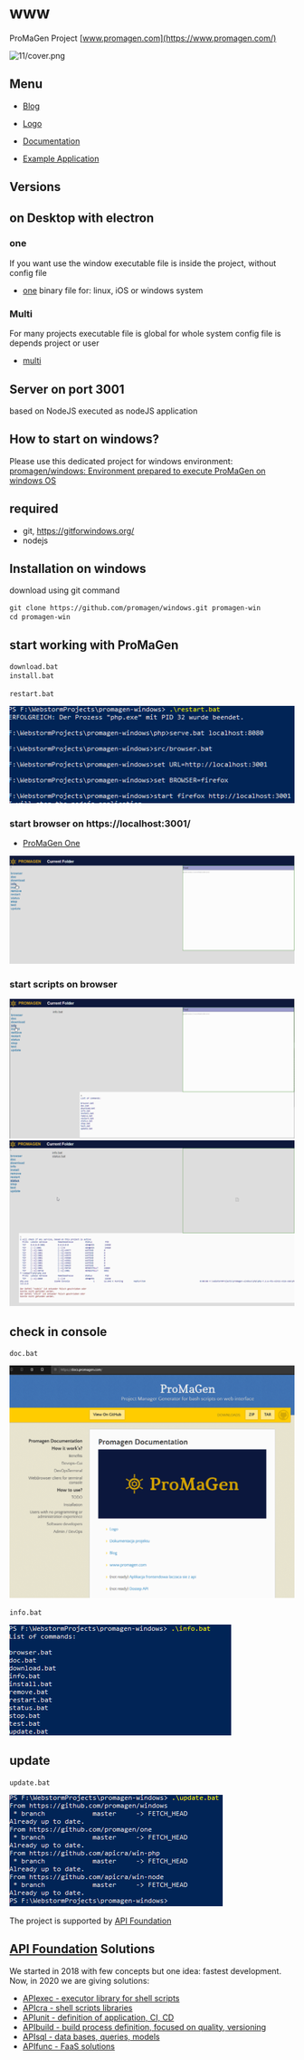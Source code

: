 # www
ProMaGen Project
[www.promagen.com](https://www.promagen.com/)

![11/cover.png](https://logo.promagen.com/11/cover.png)


## Menu

+ [Blog](https://blog.promagen.com/)

+ [Logo](https://logo.promagen.com/)

+ [Documentation](https://docs.promagen.com/)

+ [Example Application](https://app.promagen.com/)


## Versions

## on  Desktop with electron

### one
If you want use the window
executable file is inside the project,
without config file
+ [one](https://one.promagen.com/)
binary file for: linux, iOS or windows system

### Multi
For many projects
executable file is global for whole system
config file is depends project or user
+ [multi](https://multi.promagen.com/)


## Server on port 3001
based on NodeJS
executed as nodeJS application


## How to start on windows?
Please use this dedicated project for windows environment:
[promagen/windows: Environment prepared to execute ProMaGen on windows OS](https://github.com/promagen/windows)

## required

+ git, https://gitforwindows.org/
+ nodejs

## Installation on windows

download using git command

    git clone https://github.com/promagen/windows.git promagen-win
    cd promagen-win

## start working with ProMaGen

    download.bat
    install.bat
    
    restart.bat

![restart.png](docs/restart.png)

### start browser on  https://localhost:3001/
+ [ProMaGen One](https://localhost:3001/)

![browser.png](docs/browser.png)

### start scripts on browser

![info.png](docs/info.png)
![status.png](docs/status.png)

## check in console

    doc.bat

![browser_docs_promagen.png](docs/browser_docs_promagen.png)

    info.bat

![shell_info.png](docs/shell_info.png)

## update

    update.bat

![update.png](docs/update.png)



The project is supported by [API Foundation](https://apifoundation.com)

## [API Foundation](https://apifoundation.com) Solutions
We started in 2018 with few concepts but one idea: fastest development.
Now, in 2020 we are giving solutions:

+ [APIexec - executor library for shell scripts](https://www.apiexec.com)
+ [APIcra - shell scripts libraries](https://www.apicra.com)
+ [APIunit - definition of application, CI, CD](https://www.apiunit.com)
+ [APIbuild - build process definition, focused on quality, versioning](https://www.apibuild.com)
+ [APIsql - data bases, queries, models](https://www.apisql.com)
+ [APIfunc - FaaS solutions](https://www.apifunc.com)
